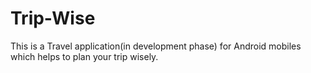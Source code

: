 # Trip-Wise
This is a Travel application(in development phase) for Android mobiles which helps to plan your trip wisely.
